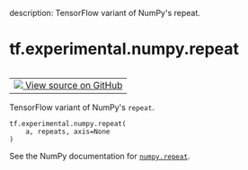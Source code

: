description: TensorFlow variant of NumPy's repeat.

<div itemscope itemtype="http://developers.google.com/ReferenceObject">
<meta itemprop="name" content="tf.experimental.numpy.repeat" />
<meta itemprop="path" content="Stable" />
</div>

# tf.experimental.numpy.repeat

<!-- Insert buttons and diff -->

<table class="tfo-notebook-buttons tfo-api nocontent" align="left">
<td>
  <a target="_blank" href="https://github.com/tensorflow/tensorflow/blob/r2.4/tensorflow/python/ops/numpy_ops/np_array_ops.py#L717-L745">
    <img src="https://www.tensorflow.org/images/GitHub-Mark-32px.png" />
    View source on GitHub
  </a>
</td>
</table>



TensorFlow variant of NumPy's `repeat`.

<pre class="devsite-click-to-copy prettyprint lang-py tfo-signature-link">
<code>tf.experimental.numpy.repeat(
    a, repeats, axis=None
)
</code></pre>



<!-- Placeholder for "Used in" -->

See the NumPy documentation for [`numpy.repeat`](https://numpy.org/doc/1.16/reference/generated/numpy.repeat.html).